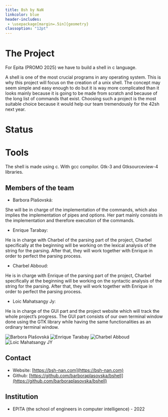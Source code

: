 ```yaml
---
title: Bsh by NaN
linkcolor: blue
header-includes:
 - \usepackage[margin=.5in]{geometry}
classoption: "12pt"
---
```


# The Project

For Epita (PROMO 2025) we have to build a shell in c language.

A shell is one of the most crucial programs in any operating system. 
This is why this project will focus on the creation of a unix shell. The concept may seem simple and easy enough to do but it is way more complicated than it looks mainly because it is going to be made from scratch and because of the long list of commands that exist. 
Choosing such a project is the most suitable choice because it would help our team tremendously for the 42sh next year.

# Status


# Tools

The shell is made using c. With gcc compilor. Gtk-3 and Gtksourceview-4 libraries. 

## Members of the team

+ Barbora Plašovská:

She will be in charge of the implementation of the commands, which also implies the implementation of pipes and options.
Her part mainly consists in the implementation and therefore execution of the commands.

+ Enrique Tarabay:

He is in charge with Charbel of the parsing part of the project, Charbel specifically at the beginning will be working on the lexical analysis of the string for the parsing.
After that, they will work together with Enrique in order to perfect the parsing process.

+ Charbel Abboud:

He is in charge with Enrique of the parsing part of the project, Charbel specifically at the beginning will be working on the syntactic analysis of the string for the parsing.
After that, they will work together with Enrique in order to perfect the parsing process.

+ Loic Mahatsangy Jy:

He is in charge of the GUI part and the project website which will track the whole project’s progress.
The GUI part consists of our own terminal window done using the GTK library while having the same functionalities as an ordinary terminal window.

![Barbora Plašovská](https://photos.cri.epita.fr/thumb/barbora.plasovska "Barbora Plašovská")
![Enrique Tarabay](https://photos.cri.epita.fr/thumb/enrique.tarabay "Enrique Tarabay")
![Charbel Abboud](https://external-content.duckduckgo.com/iu/?u=https%3A%2F%2Fvectorified.com%2Fimages%2Ffacebook-no-profile-picture-icon-26.jpg&f=1&nofb=1 "Charbel Abboud")
![Loic Mahatsangy JY](https://photos.cri.epita.fr/thumb/loic-mahatsangy.jy "Loic Mahatsangy JY")


## Contact

+ Website: [https://bsh-nan.com](https://bsh-nan.com)
+ Github: [https://github.com/barboraplasovska/bshell](https://github.com/barboraplasovska/bshell) 

## Institution

+ EPITA (the school of engineers in computer intelligence) - 2022
